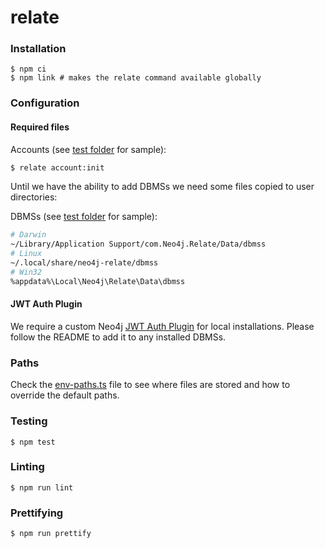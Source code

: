 # relate

### Installation

```
$ npm ci
$ npm link # makes the relate command available globally
```

### Configuration

#### Required files

Accounts (see [test folder](./e2e/fixtures/config/neo4j-relate/accounts) for sample):

```sh
$ relate account:init
```

Until we have the ability to add DBMSs we need some files copied to user directories:

DBMSs (see [test folder](./e2e/fixtures/data/neo4j-relate/dbmss) for sample):

```sh
# Darwin
~/Library/Application Support/com.Neo4j.Relate/Data/dbmss
# Linux
~/.local/share/neo4j-relate/dbmss
# Win32
%appdata%\Local\Neo4j\Relate\Data\dbmss
```

#### JWT Auth Plugin

We require a custom Neo4j [JWT Auth Plugin](https://github.com/neo-technology/neo4j-jwt-addon) for local installations.
Please follow the README to add it to any installed DBMSs.

### Paths

Check the [env-paths.ts](./packages/common/src/utils/env-paths.ts) file to see
where files are stored and how to override the default paths.

### Testing

```
$ npm test
```

### Linting

```
$ npm run lint
```

### Prettifying

```
$ npm run prettify
```

